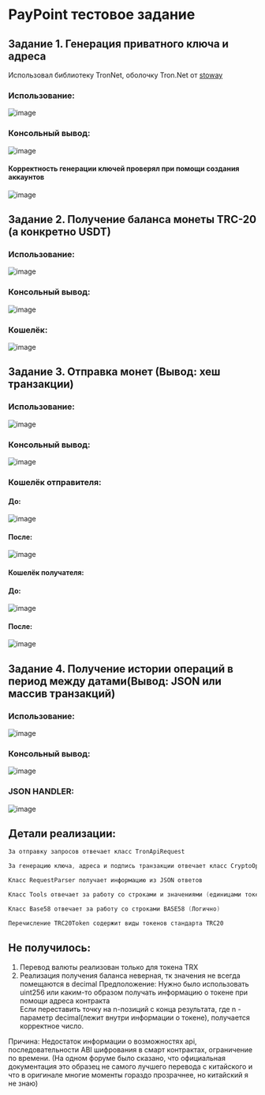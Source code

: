 # PayPoint тестовое задание

## Задание 1. Генерация приватного ключа и адреса
Использовал библиотеку TronNet, оболочку Tron.Net от [stoway](https://github.com/stoway/TronNet)

### Использование: <br>
![image](https://user-images.githubusercontent.com/61066851/235483395-30d1b824-559c-4989-ac82-95b43d169b6e.png)

### Консольный вывод: <br>
![image](https://user-images.githubusercontent.com/61066851/235484895-4684fea3-4d90-496c-a5dc-844a78fd7737.png)

#### Корректность генерации ключей проверял при помощи создания аккаунтов <br>
![image](https://user-images.githubusercontent.com/61066851/235485670-bfa4f8c7-ff6a-48c0-b252-b95966618bdc.png)

## Задание 2. Получение баланса монеты TRC-20 (а конкретно USDT)

### Использование:
![image](https://user-images.githubusercontent.com/61066851/235486575-699ffcaf-85b2-406f-a373-8ca6c83910af.png)

### Консольный вывод:
![image](https://user-images.githubusercontent.com/61066851/235490662-fb3536e7-71f8-4307-beed-07f722c10254.png)

### Кошелёк: 
![image](https://user-images.githubusercontent.com/61066851/235490945-f61e8fd1-333a-4401-8fe2-e1621bed4c06.png)

## Задание 3. Отправка монет (Вывод: хеш транзакции)

### Использование:
![image](https://user-images.githubusercontent.com/61066851/235491555-f086f655-4c45-49ed-902d-8c02ccab04a0.png)

### Консольный вывод:
![image](https://user-images.githubusercontent.com/61066851/235492432-c80c1910-62b5-4de7-9414-201fe8e63221.png)

### Кошелёк отправителя:
#### До:
![image](https://user-images.githubusercontent.com/61066851/235492164-39dc4c2d-6177-425d-9955-e755fa2aa085.png)
#### После:
![image](https://user-images.githubusercontent.com/61066851/235492509-9797133a-70ae-4c1d-95d3-2fc9bb690c3e.png)

#### Кошелёк получателя:
#### До:
![image](https://user-images.githubusercontent.com/61066851/235492253-25f8465c-c775-4184-8c36-8fdde4986b87.png)
#### После:
![image](https://user-images.githubusercontent.com/61066851/235492570-f7aad1e0-4fa9-4044-9121-9a8b2eb460f3.png)

## Задание 4. Получение истории операций в период между датами(Вывод: JSON или массив транзакций)
### Использование: <br>
![image](https://user-images.githubusercontent.com/61066851/235493469-629a19c6-f039-44ea-a3b3-9f769dd8fb26.png)

### Консольный вывод:
![image](https://user-images.githubusercontent.com/61066851/235493560-f4f7156a-5905-43d7-8d52-64a7735f61d6.png)

### JSON HANDLER:
![image](https://user-images.githubusercontent.com/61066851/235498598-65a1ec1f-60aa-4e77-a805-e1e9be2a92c6.png)

## Детали реализации:
```Kotlin
За отправку запросов отвечает класс TronApiRequest
```
```Kotlin
За генерацию ключа, адреса и подпись транзакции отвечает класс CryptoOps
```
```Kotlin
Класс RequestParser получает информацию из JSON ответов
```
```Kotlin
Класс Tools отвечает за работу со строками и значениями (единицами токенов)
```
```Kotlin
Класс Base58 отвечает за работу со строками BASE58 (Логично)
```
```Kotlin
Перечисление TRC20Token содержит виды токенов стандарта TRC20
```

## Не получилось:
1) Перевод валюты реализован только для токена TRX
2) Реализация получения баланса неверная, тк значения не всегда помещаются в decimal
Предположение:
Нужно было использовать uint256 или каким-то образом получать информацию о токене при помощи адреса контракта<br>
Если переставить точку на n-позиций с конца результата, где n - параметр decimal(лежит внутри информации о токене), получается корректное число.

Причина: Недостаток информации о возможностях api, последовательности ABI шифрования в смарт контрактах, ограничение по времени.
(На одном форуме было сказано, что официальная документация это образец не самого лучшего перевода с китайского и что в оригинале многие моменты гораздо прозрачнее, но китайский я не знаю)
